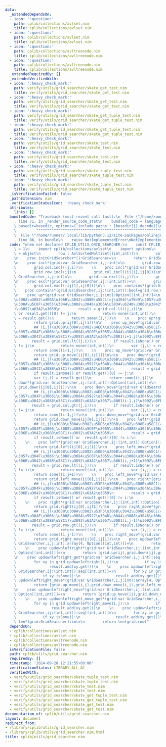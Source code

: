 ```yaml
---
data:
  _extendedDependsOn:
  - icon: ':question:'
    path: cplib/collections/avlset.nim
    title: cplib/collections/avlset.nim
  - icon: ':question:'
    path: cplib/collections/avlset.nim
    title: cplib/collections/avlset.nim
  - icon: ':question:'
    path: cplib/collections/avltreenode.nim
    title: cplib/collections/avltreenode.nim
  - icon: ':question:'
    path: cplib/collections/avltreenode.nim
    title: cplib/collections/avltreenode.nim
  _extendedRequiredBy: []
  _extendedVerifiedWith:
  - icon: ':heavy_check_mark:'
    path: verify/utils/grid_searcher/skate_get_test.nim
    title: verify/utils/grid_searcher/skate_get_test.nim
  - icon: ':heavy_check_mark:'
    path: verify/utils/grid_searcher/skate_get_test.nim
    title: verify/utils/grid_searcher/skate_get_test.nim
  - icon: ':heavy_check_mark:'
    path: verify/utils/grid_searcher/skate_get_tuple_test.nim
    title: verify/utils/grid_searcher/skate_get_tuple_test.nim
  - icon: ':heavy_check_mark:'
    path: verify/utils/grid_searcher/skate_get_tuple_test.nim
    title: verify/utils/grid_searcher/skate_get_tuple_test.nim
  - icon: ':heavy_check_mark:'
    path: verify/utils/grid_searcher/skate_test.nim
    title: verify/utils/grid_searcher/skate_test.nim
  - icon: ':heavy_check_mark:'
    path: verify/utils/grid_searcher/skate_test.nim
    title: verify/utils/grid_searcher/skate_test.nim
  - icon: ':heavy_check_mark:'
    path: verify/utils/grid_searcher/skate_tuple_test.nim
    title: verify/utils/grid_searcher/skate_tuple_test.nim
  - icon: ':heavy_check_mark:'
    path: verify/utils/grid_searcher/skate_tuple_test.nim
    title: verify/utils/grid_searcher/skate_tuple_test.nim
  _isVerificationFailed: false
  _pathExtension: nim
  _verificationStatusIcon: ':heavy_check_mark:'
  attributes:
    links: []
  bundledCode: "Traceback (most recent call last):\n  File \"/home/runner/.local/lib/python3.12/site-packages/onlinejudge_verify/documentation/build.py\"\
    , line 71, in _render_source_code_stat\n    bundled_code = language.bundle(stat.path,\
    \ basedir=basedir, options={'include_paths': [basedir]}).decode()\n          \
    \         ^^^^^^^^^^^^^^^^^^^^^^^^^^^^^^^^^^^^^^^^^^^^^^^^^^^^^^^^^^^^^^^^^^^^^^^^^^^^^^^^^\n\
    \  File \"/home/runner/.local/lib/python3.12/site-packages/onlinejudge_verify/languages/nim.py\"\
    , line 86, in bundle\n    raise NotImplementedError\nNotImplementedError\n"
  code: "when not declared CPLIB_UTILS_GRID_SEARCHER:\n    const CPLIB_UTILS_GRID_SEARCHER*\
    \ = 1\n    import cplib/collections/avlset\n    import options\n    type GridSearcher\
    \ = object\n        row : AvlSortedMultiSet[(int,int)]\n        col : AvlSortedMultiSet[(int,int)]\n\
    \n    proc initGridSearcher*():GridSearcher=\n        return GridSearcher(row:initAvlSortedMultiSet[(int,int)](),col:initAvlSortedMultiSet[(int,int)]())\n\
    \n    proc incl*(grid:var GridSearcher,i,j:int)=\n        grid.row.incl((i,j))\n\
    \        grid.col.incl((j,i))\n    \n    proc incl*(grid:var GridSearcher,ij:(int,int))=\n\
    \        grid.row.incl(ij)\n        grid.col.incl((ij[1],ij[0]))\n\n    proc excl*(grid:var\
    \ GridSearcher,i,j:int)=\n        grid.row.excl((i,j))\n        grid.col.excl((j,i))\n\
    \n    proc excl*(grid:var GridSearcher,ij:(int,int))=\n        grid.row.excl(ij)\n\
    \        grid.col.excl((ij[1],ij[0]))\n\n    proc contains*(grid:GridSearcher,i,j:int):bool=grid.row.contains((i,j))\n\
    \    proc contains*(grid:GridSearcher,ij:(int,int)):bool=grid.row.contains(ij)\n\
    \n    proc up*(grid:var GridSearcher,i,j:int):Option[(int,int)]=\n        ## (i,j)\u3088\
    \u308A\u3082\u4E0A\u306B\u3042\u308B\u58C1(=j\u304C\u7B49\u3057\u304F\u3066i\u3088\
    \u308A\u5C0F\u3055\u3044\u3088\u3046\u306A\u5834\u6240\u306B\u3042\u308B\u58C1\
    )\u3092\u63A2\u3059\n        result = grid.col.lt((j,i))\n        if result.isNone()\
    \ or result.get()[0] != j:\n            return none((int,int))\n        var (j,i)\
    \ = result.get()\n        return some((i,j))\n    \n    proc up*(grid:var GridSearcher,ij:(int,int)):Option[(int,int)]=\n\
    \        return grid.up(ij[0],ij[1])\n\n    proc up_move*(grid:var GridSearcher,i,j:int):Option[(int,int)]=\n\
    \        ## (i,j)\u3088\u308A\u3082\u4E0A\u306B\u3042\u308B\u58C1(=j\u304C\u7B49\
    \u3057\u304F\u3066i\u3088\u308A\u5C0F\u3055\u3044\u3088\u3046\u306A\u5834\u6240\
    \u306B\u3042\u308B\u58C1)\u3092\u63A2\u3057\u3001(i+1,j)\u3092\u8FD4\u3059\n \
    \       result = grid.col.lt((j,i))\n        if result.isNone() or result.get()[0]\
    \ != j:\n            return none((int,int))\n        var (j,i) = result.get()\n\
    \        return some((i+1,j))\n    \n    proc up_move*(grid:var GridSearcher,ij:(int,int)):Option[(int,int)]=\n\
    \        return grid.up_move(ij[0],ij[1])\n\n\n    proc down*(grid:var GridSearcher,i,j:int):Option[(int,int)]=\n\
    \        ## (i,j)\u3088\u308A\u3082\u4E0B\u306B\u3042\u308B\u58C1(=j\u304C\u7B49\
    \u3057\u304F\u3066i\u3088\u308A\u5927\u304D\u3044\u3088\u3046\u306A\u5834\u6240\
    \u306B\u3042\u308B\u58C1)\u3092\u63A2\u3059\n        result = grid.col.gt((j,i))\n\
    \        if result.isNone() or result.get()[0] != j:\n            return none((int,int))\n\
    \        var (j,i) = result.get()\n        return some((i,j))\n    \n    proc\
    \ down*(grid:var GridSearcher,ij:(int,int)):Option[(int,int)]=\n        return\
    \ grid.down(ij[0],ij[1])\n\n    proc down_move*(grid:var GridSearcher,i,j:int):Option[(int,int)]=\n\
    \        ## (i,j)\u3088\u308A\u3082\u4E0B\u306B\u3042\u308B\u58C1(=j\u304C\u7B49\
    \u3057\u304F\u3066i\u3088\u308A\u5927\u304D\u3044\u3088\u3046\u306A\u5834\u6240\
    \u306B\u3042\u308B\u58C1)\u3092\u63A2\u3057\u3001(i-1,j)\u3092\u8FD4\u3059\n \
    \       result = grid.col.gt((j,i))\n        if result.isNone() or result.get()[0]\
    \ != j:\n            return none((int,int))\n        var (j,i) = result.get()\n\
    \        return some((i-1,j))\n\n    proc down_move*(grid:var GridSearcher,ij:(int,int)):Option[(int,int)]=\n\
    \        return grid.down_move(ij[0],ij[1])\n\n    proc left*(grid:var GridSearcher,i,j:int):Option[(int,int)]=\n\
    \        ## (i,j)\u3088\u308A\u3082\u5DE6\u306B\u3042\u308B\u58C1(=i\u304C\u7B49\
    \u3057\u304F\u3066j\u3088\u308A\u5C0F\u3055\u3044\u3088\u3046\u306A\u5834\u6240\
    \u306B\u3042\u308B\u58C1)\u3092\u63A2\u3059\n        result = grid.row.lt((i,j))\n\
    \        if result.isNone() or  result.get()[0] != i:\n            return none((int,int))\n\
    \    \n    proc left*(grid:var GridSearcher,ij:(int,int)):Option[(int,int)]=\n\
    \        return grid.left(ij[0],ij[1])\n\n    proc left_move*(grid:var GridSearcher,i,j:int):Option[(int,int)]=\n\
    \        ## (i,j)\u3088\u308A\u3082\u5DE6\u306B\u3042\u308B\u58C1(=i\u304C\u7B49\
    \u3057\u304F\u3066j\u3088\u308A\u5C0F\u3055\u3044\u3088\u3046\u306A\u5834\u6240\
    \u306B\u3042\u308B\u58C1)\u3092\u63A2\u3057\u3001(i,j+1)\u3092\u8FD4\u3059\n \
    \       result = grid.row.lt((i,j))\n        if result.isNone() or  result.get()[0]\
    \ != i:\n            return none((int,int))\n        var (i,j) = result.get()\n\
    \        return some((i,j+1))\n    \n    proc left_move*(grid:var GridSearcher,ij:(int,int)):Option[(int,int)]=\n\
    \        return grid.left_move(ij[0],ij[1])\n\n    proc right*(grid:var GridSearcher,i,j:int):Option[(int,int)]=\n\
    \        ## (i,j)\u3088\u308A\u3082\u53F3\u306B\u3042\u308B\u58C1(=i\u304C\u7B49\
    \u3057\u304F\u3066j\u3088\u308A\u5927\u304D\u3044\u3088\u3046\u306A\u5834\u6240\
    \u306B\u3042\u308B\u58C1)\u3092\u63A2\u3059\n        result = grid.row.gt((i,j))\n\
    \        if result.isNone() or result.get()[0] != i:\n            return none((int,int))\n\
    \    \n    proc right*(grid:var GridSearcher,ij:(int,int)):Option[(int,int)]=\n\
    \        return grid.right(ij[0],ij[1])\n\n    proc right_move*(grid:var GridSearcher,i,j:int):Option[(int,int)]=\n\
    \        ## (i,j)\u3088\u308A\u3082\u53F3\u306B\u3042\u308B\u58C1(=i\u304C\u7B49\
    \u3057\u304F\u3066j\u3088\u308A\u5927\u304D\u3044\u3088\u3046\u306A\u5834\u6240\
    \u306B\u3042\u308B\u58C1)\u3092\u63A2\u3057\u3001(i,j-1)\u3092\u8FD4\u3059\n \
    \       result = grid.row.gt((i,j))\n        if result.isNone() or result.get()[0]\
    \ != i:\n            return none((int,int))\n        var (i,j) = result.get()\n\
    \        return some((i,j-1))\n    \n    proc right_move*(grid:var GridSearcher,ij:(int,int)):Option[(int,int)]=\n\
    \        return grid.right_move(ij[0],ij[1])\n\n    proc updownleftright*(grid:var\
    \ GridSearcher,i,j:int):array[4, Option[(int,int)]]=\n        return [grid.up(i,j),grid.down(i,j),grid.left(i,j),grid.right(i,j)]\n\
    \    \n    proc updownleftright*(grid:var GridSearcher,ij:(int,int)):array[4,\
    \ Option[(int,int)]]=\n        return [grid.up(ij),grid.down(ij),grid.left(ij),grid.right(ij)]\n\
    \n    proc updownleftright_get*(grid:var GridSearcher,i,j:int):seq[(int,int)]=\n\
    \        for xy in grid.updownleftright(i,j):\n            if xy.isSome():\n \
    \               result.add(xy.get())\n    \n    proc updownleftright_get*(grid:var\
    \ GridSearcher,ij:(int,int)):seq[(int,int)]=\n        for xy in grid.updownleftright(ij):\n\
    \            if xy.isSome():\n                result.add(xy.get())\n\n    proc\
    \ updownleftright_move*(grid:var GridSearcher,i,j:int):array[4, Option[(int,int)]]=\n\
    \        return [grid.up_move(i,j),grid.down_move(i,j),grid.left_move(i,j),grid.right_move(i,j)]\n\
    \n    proc updownleftright_move*(grid:var GridSearcher,ij:(int,int)):array[4,\
    \ Option[(int,int)]]=\n        return [grid.up_move(ij),grid.down_move(ij),grid.left_move(ij),grid.right_move(ij)]\n\
    \    \n    proc updownleftright_move_get*(grid:var GridSearcher,i,j:int):seq[(int,int)]=\n\
    \        for xy in grid.updownleftright_move(i,j):\n            if xy.isSome():\n\
    \                result.add(xy.get())\n    \n    proc updownleftright_move_get*(grid:var\
    \ GridSearcher,ij:(int,int)):seq[(int,int)]=\n        for xy in grid.updownleftright_move(ij):\n\
    \            if xy.isSome():\n                result.add(xy.get())\n\n\n    proc\
    \ len*(grid:GridSearcher):int=\n        return len(grid.row)"
  dependsOn:
  - cplib/collections/avlset.nim
  - cplib/collections/avlset.nim
  - cplib/collections/avltreenode.nim
  - cplib/collections/avltreenode.nim
  isVerificationFile: false
  path: cplib/utils/grid_searcher.nim
  requiredBy: []
  timestamp: '2024-09-28 12:21:55+09:00'
  verificationStatus: LIBRARY_ALL_AC
  verifiedWith:
  - verify/utils/grid_searcher/skate_tuple_test.nim
  - verify/utils/grid_searcher/skate_tuple_test.nim
  - verify/utils/grid_searcher/skate_test.nim
  - verify/utils/grid_searcher/skate_test.nim
  - verify/utils/grid_searcher/skate_get_tuple_test.nim
  - verify/utils/grid_searcher/skate_get_tuple_test.nim
  - verify/utils/grid_searcher/skate_get_test.nim
  - verify/utils/grid_searcher/skate_get_test.nim
documentation_of: cplib/utils/grid_searcher.nim
layout: document
redirect_from:
- /library/cplib/utils/grid_searcher.nim
- /library/cplib/utils/grid_searcher.nim.html
title: cplib/utils/grid_searcher.nim
---
```

